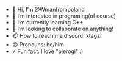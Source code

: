 - 👋 Hi, I’m @Wmanfrompoland
- 👀 I’m interested in programing(of course)
- 🌱 I’m currently learning C++
- 💞️ I’m looking to collaborate on anything!
- 📫 How to reach me discord: xtagz_
- 😄 Pronouns: he/him
- ⚡ Fun fact: I love "pierogi" :)

<!---
Wmanfrompoland/Wmanfrompoland is a ✨ special ✨ repository because its `README.md` (this file) appears on your GitHub profile.
You can click the Preview link to take a look at your changes.
--->
